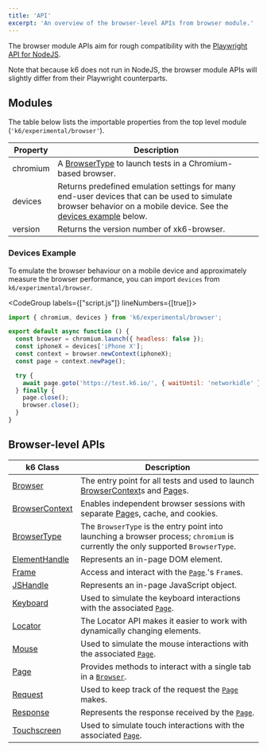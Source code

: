 ```yaml
---
title: 'API'
excerpt: 'An overview of the browser-level APIs from browser module.'
---
```


The browser module APIs aim for rough compatibility with the [Playwright API for NodeJS](https://playwright.dev/docs/api/class-playwright).

Note that because k6 does not run in NodeJS, the browser module APIs will slightly differ from their Playwright counterparts.

## Modules

The table below lists the importable properties from the top level module (`'k6/experimental/browser'`).

| Property | Description                                                                                                                                                                          |
|----------|--------------------------------------------------------------------------------------------------------------------------------------------------------------------------------------|
| chromium | A [BrowserType](/javascript-api/xk6-browser/api/browsertype) to launch tests in a Chromium-based browser.                                                                                |
| devices  | Returns predefined emulation settings for many end-user devices that can be used to simulate browser behavior on a mobile device. See the [devices example](#devices-example) below. |
| version  | Returns the version number of xk6-browser.                                                                                                                                           |

### Devices Example

To emulate the browser behaviour on a mobile device and approximately measure the browser performance, you can import `devices` from `k6/experimental/browser`.

<CodeGroup labels={["script.js"]} lineNumbers={[true]}>

```javascript
import { chromium, devices } from 'k6/experimental/browser';

export default async function () {
  const browser = chromium.launch({ headless: false });
  const iphoneX = devices['iPhone X'];
  const context = browser.newContext(iphoneX);
  const page = context.newPage();

  try {
    await page.goto('https://test.k6.io/', { waitUntil: 'networkidle' })
  } finally {
    page.close();
    browser.close();
  }
}
```

</CodeGroup>

## Browser-level APIs

| k6 Class                                                                | Description                                                                                                                                                     |
|-------------------------------------------------------------------------|-----------------------------------------------------------------------------------------------------------------------------------------------------------------|
| [Browser](/javascript-api/xk6-browser/api/browser/) <BWIPT />               | The entry point for all tests and used to launch [BrowserContext](/javascript-api/xk6-browser/api/browsercontext/)s and [Page](/javascript-api/xk6-browser/api/page/)s. |
| [BrowserContext](/javascript-api/xk6-browser/api/browsercontext/) <BWIPT /> | Enables independent browser sessions with separate [Page](/javascript-api/xk6-browser/api/page/)s, cache, and cookies.                                              |
| [BrowserType](/javascript-api/xk6-browser/api/browsertype/)                 | The `BrowserType` is the entry point into launching a browser process; `chromium` is currently the only supported `BrowserType`.                                |
| [ElementHandle](/javascript-api/xk6-browser/api/elementhandle/) <BWIPT />   | Represents an in-page DOM element.                                                                                                                              |
| [Frame](/javascript-api/xk6-browser/api/frame/) <BWIPT />                   | Access and interact with the [`Page`](/javascript-api/xk6-browser/api/page/).'s `Frame`s.                                                                           |
| [JSHandle](/javascript-api/xk6-browser/api/jshandle)                        | Represents an in-page JavaScript object.                                                                                                                        |
| [Keyboard](/javascript-api/xk6-browser/api/keyboard/)                       | Used to simulate the keyboard interactions with the associated [`Page`](/javascript-api/xk6-browser/api/page/).                                                     |
| [Locator](/javascript-api/xk6-browser/api/locator/)                         | The Locator API makes it easier to work with dynamically changing elements.                                                                                     |
| [Mouse](/javascript-api/xk6-browser/api/mouse/)                             | Used to simulate the mouse interactions with the associated [`Page`](/javascript-api/xk6-browser/api/page/).                                                        |
| [Page](/javascript-api/xk6-browser/api/page/) <BWIPT />                     | Provides methods to interact with a single tab in a [`Browser`](/javascript-api/xk6-browser/api/browser/).                                                          |
| [Request](/javascript-api/xk6-browser/api/request/) <BWIPT />               | Used to keep track of the request the [`Page`](/javascript-api/xk6-browser/api/page/) makes.                                                                        |
| [Response](/javascript-api/xk6-browser/api/response/) <BWIPT />             | Represents the response received by the [`Page`](/javascript-api/xk6-browser/api/page/).                                                                            |
| [Touchscreen](/javascript-api/xk6-browser/api/touchscreen/)                 | Used to simulate touch interactions with the associated [`Page`](/javascript-api/xk6-browser/api/page/).                                                            |
